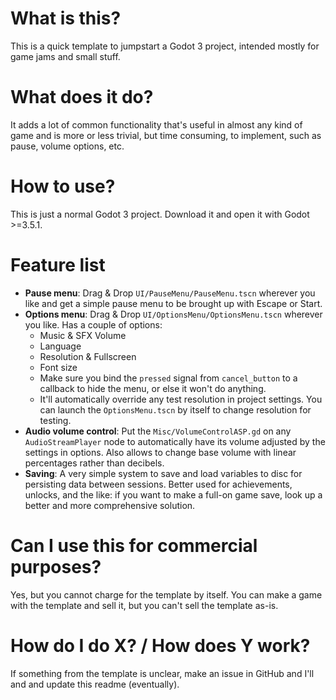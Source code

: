# What is this?
This is a quick template to jumpstart a Godot 3 project, intended mostly for game jams and small stuff.

# What does it do?
It adds a lot of common functionality that's useful in almost any kind of game and is more or less trivial, but time consuming, to implement, such as pause, volume options, etc.

# How to use?
This is just a normal Godot 3 project. Download it and open it with Godot >=3.5.1.

# Feature list
- **Pause menu**: Drag & Drop `UI/PauseMenu/PauseMenu.tscn` wherever you like and get a simple pause menu to be brought up with Escape or Start.
- **Options menu**: Drag & Drop `UI/OptionsMenu/OptionsMenu.tscn` wherever you like. Has a couple of options:
    - Music & SFX Volume
    - Language
    - Resolution & Fullscreen
    - Font size
    - Make sure you bind the `pressed` signal from `cancel_button` to a callback to hide the menu, or else it won't do anything.
    - It'll automatically override any test resolution in project settings. You can launch the `OptionsMenu.tscn` by itself to change resolution for testing.
- **Audio volume control**: Put the `Misc/VolumeControlASP.gd` on any `AudioStreamPlayer` node to automatically have its volume adjusted by the settings in options. Also allows to change base volume with linear percentages rather than decibels.
- **Saving**: A very simple system to save and load variables to disc for persisting data between sessions. Better used for achievements, unlocks, and the like: if you want to make a full-on game save, look up a better and more comprehensive solution.

# Can I use this for commercial purposes?
Yes, but you cannot charge for the template by itself. You can make a game with the template and sell it, but you can't sell the template as-is.

# How do I do X? / How does Y work?
If something from the template is unclear, make an issue in GitHub and I'll and and update this readme (eventually).